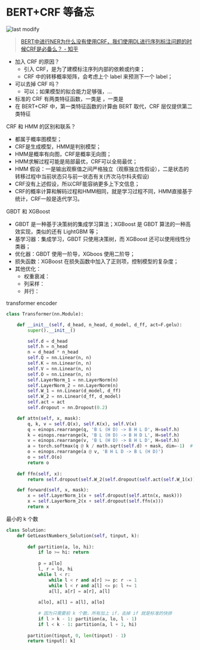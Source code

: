 BERT+CRF 等备忘
===
<!--START_SECTION:badge-->

![last modify](https://img.shields.io/static/v1?label=last%20modify&message=2022-10-15%2010%3A39%3A35&color=yellowgreen&style=flat-square)

<!--END_SECTION:badge-->
> [ BERT中进行NER为什么没有使用CRF，我们使用DL进行序列标注问题的时候CRF是必备么？ - 知乎](https://www.zhihu.com/question/358892919)
- 加入 CRF 的原因？
    - 引入 CRF，是为了建模标注序列内部的依赖或约束；
    - CRF 中的转移概率矩阵，会考虑上个 label 来预测下一个 label；
- 可以去掉 CRF 吗？
    - 可以；如果模型的拟合能力足够强，...
- 标准的 CRF 有两类特征函数，一类是 ，一类是
- 在 BERT+CRF 中，第一类特征函数的计算由 BERT 取代，CRF 层仅提供第二类特征


CRF 和 HMM 的区别和联系？
- 都属于概率图模型；
- CRF是生成模型，HMM是判别模型；
- HMM是概率有向图，CRF是概率无向图；
- HMM求解过程可能是局部最优，CRF可以全局最优；
- HMM 假设：一是输出观察值之间严格独立（观察独立性假设），二是状态的转移过程中当前状态只与前一状态有关(齐次马尔科夫假设)
- CRF没有上述假设，所以CRF能容纳更多上下文信息；
- CRF的概率计算和解码过程和HMM相同，就是学习过程不同，HMM直接基于统计，CRF一般是迭代学习。


GBDT 和 XGBoost
- GBDT 是一种基于决策树的集成学习算法；XGBoost 是 GBDT 算法的一种高效实现，类似的还有 LightGBM 等；
- 基学习器：集成学习，GBDT 只使用决策树，而 XGBoost 还可以使用线性分类器；
- 优化器：GBDT 使用一阶导，XGboos 使用二阶导；
- 损失函数：XGBoost 在损失函数中加入了正则项，控制模型的复杂度；
- 其他优化：
    - 权重衰减：
    - 列采样：
    - 并行：


transformer encoder



```python
class Transformer(nn.Module):

    def __init__(self, d_head, n_head, d_model, d_ff, act=F.gelu):
        super().__init__()

        self.d = d_head
        self.h = n_head
        n = d_head * n_head
        self.Q = nn.Linear(n, n)
        self.K = nn.Linear(n, n)
        self.V = nn.Linear(n, n)
        self.O = nn.Linear(n, n)
        self.LayerNorm_1 = nn.LayerNorm(n)
        self.LayerNorm_2 = nn.LayerNorm(n)
        self.W_1 = nn.Linear(d_model, d_ff)
        self.W_2 = nn.Linear(d_ff, d_model)
        self.act = act
        self.dropout = nn.Dropout(0.2)

    def attn(self, x, mask):
        q, k, v = self.Q(x), self.K(x), self.V(x)
        q = einops.rearrange(q, 'B L (H D) -> B H L D', H=self.h)
        k = einops.rearrange(k, 'B L (H D) -> B H D L', H=self.h)
        v = einops.rearrange(v, 'B L (H D) -> B H L D', H=self.h)
        a = torch.softmax(q @ k / math.sqrt(self.d) + mask, dim=-1)  # [B H L L]
        o = einops.rearrange(a @ v, 'B H L D -> B L (H D)')
        o = self.O(o)
        return o
    
    def ffn(self, x):
        return self.dropout(self.W_2(self.dropout(self.act(self.W_1(x)))))

    def forward(self, x, mask):
        x = self.LayerNorm_1(x + self.dropout(self.attn(x, mask)))
        x = self.LayerNorm_2(x + self.dropout(self.ffn(x)))
        return x
```

最小的 k 个数
```python
class Solution:
    def GetLeastNumbers_Solution(self, tinput, k):
        
        def partition(a, lo, hi):
            if lo >= hi: return 
            
            p = a[lo]
            l, r = lo, hi
            while l < r:
                while l < r and a[r] >= p: r -= 1
                while l < r and a[l] <= p: l += 1
                a[l], a[r] = a[r], a[l]
            
            a[lo], a[l] = a[l], a[lo]
            
            # 因为只需要前 k 个数，所有加上 if，去掉 if 就是标准的快排
            if l > k - 1: partition(a, lo, l - 1)
            if l < k - 1: partition(a, l + 1, hi)
        
        partition(tinput, 0, len(tinput) - 1)
        return tinput[: k]
```
